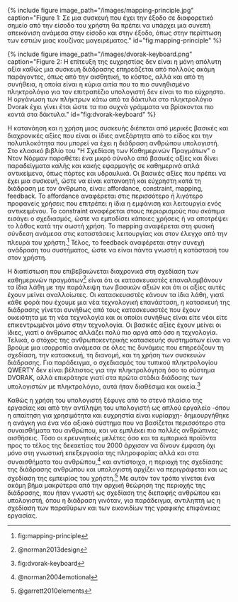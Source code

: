 {% include figure image_path="/images/mapping-principle.jpg" caption="Figure 1: Σε μια συσκευή που έχει την έξοδο σε διαφορετικό σημείο από την είσοδο του χρήστη θα πρέπει να υπάρχει μια συνεπή απεικόνιση ανάμεσα στην είσοδο και στην έξοδο, όπως στην περίπτωση των εστιών μιας κουζίνας μαγειρέματος." id="fig:mapping-principle" %}

{% include figure image_path="/images/dvorak-keyboard.png" caption="Figure 2: Η επίτευξη της ευχρηστίας δεν είναι η μόνη απόλυτη αξία καθώς μια συσκευή διάδρασης επηρεάζεται από πολλούς ακόμη παράγοντες, όπως από την αισθητική, το κόστος, αλλά και από τη συνήθεια, η οποία είναι η κύρια αιτία που το πιο συνηθισμένο πληκτρολόγιο για τον επιτραπέζιο υπολογιστή δεν είναι το πιο εύχρηστο. Η οργάνωση των πλήκτρων κάτω από τα δάκτυλα στο πληκτρολόγιο Dvorak έχει γίνει έτσι ώστε τα πιο συχνά γράμματα να βρίσκονται πιο κοντά στα δάκτυλα." id="fig:dvorak-keyboard" %}

Η κατανόηση και η χρήση μιας συσκευής διέπεται από μερικές βασικές και
διαχρονικές αξίες που είναι οι ίδιες ανεξάρτητα από το είδος και την
πολυπλοκότητα που μπορεί να έχει η διάδραση ανθρώπου υπολογιστή. Στο
κλασικό βιβλίο του "Η Σχεδίαση των Καθημερινών Πραγμάτων" ο Ντον Νόρμαν
παραθέτει ένα μικρό σύνολο από βασικές αξίες και δίνει παραδείγματα
καλής και κακής εφαρμογής σε καθημερινά απλά αντικείμενα, όπως πόρτες
και υδραυλικά. Οι βασικές αξίες που πρέπει να έχει μια συσκευή, ώστε να
είναι κατανοητή και εύχρηστη κατά τη διάδραση με τον άνθρωπο, είναι:
affordance, constraint, mapping, feedback. Το affordance αναφέρεται στις
περισσότερο ή λιγότερο προφανείς χρήσεις που επιτρέπει η ίδια η εμφάνιση
και λειτουργία ενός αντικειμένου. Το constraint αναφέρεται στους
περιορισμούς που σκόπιμα εισάγει ο σχεδιασμός, ώστε να εμποδίσει κάποιες
χρήσεις ή να αποτρέψει το λάθος κατά την σωστή χρήση. Το mapping
αναφέρεται στη φυσική σύνδεση ανάμεσα στις καταστάσεις λειτουργίας και
στον έλεγχο από την πλευρά του χρήστη.[^1] Τέλος, το feedback αναφέρεται
στην συνεχή ανάδραση του συστήματος, ώστε να είναι πάντα γνωστή η
κατάστασή του στον χρήστη.

Η διαπίστωση που επιβεβαιώνεται διαχρονικά στη σχεδίαση των καθημερινών
πραγμάτων[^2] είναι ότι οι κατασκευαστές επαναλαμβάνουν τα ίδια λάθη με
την παράλειψη των βασικών αξιών και ότι οι αξίες αυτές έχουν μείνει
αναλλοίωτες. Οι κατασκευαστές κάνουν τα ίδια λάθη, γιατί κάθε φορά που
έχουμε μια νέα τεχνολογική επανάσταση, η κατασκευή της διάδρασης γίνεται
συνήθως από τους κατασκευαστές που έχουν οικειότητα με τη νέα τεχνολογία
και οι οποίοι συνήθως είναι είτε νέοι είτε επικεντρωμένοι μόνο στην
τεχνολογία. Οι βασικές αξίες έχουν μείνει οι ίδιες, γιατί ο άνθρωπος
αλλάζει πολύ πιο αργά από όσο η τεχνολογία. Τελικά, ο στόχος της
ανθρωποκεντρικής κατασκευής συστημάτων είναι να βρούμε μια ισορροπία
ανάμεσα σε όλες τις δυνάμεις που επηρεάζουν τη σχεδίαση, την κατασκευή,
τη διανομή, και τη χρήση των συσκευών διάδρασης. Για παράδειγμα, ο
σχεδιασμός του τυπικού πληκτρολογίου QWERTY δεν είναι βέλτιστος για την
πληκτρολόγηση όσο το σύστημα DVORAK, αλλά επικράτησε γιατί στα πρώτα
στάδια διάδοσης των υπολογιστών με πληκτρολόγιο, αυτά ήταν διαθέσιμα και
οικεία.[^3]

Καθώς η χρήση του υπολογιστή ξέφυγε από το στενό πλαίσιο της εργασίας
και από την αντίληψη του υπολογιστή ως απλού εργαλείο -όπου η απαίτηση
για χρησιμότητα και ευχρηστία είναι κυρίαρχη- δημιουργήθηκε η ανάγκη για
ένα νέο αξιακό σύστημα που να βασίζεται περισσότερο στα συναισθήματα του
ανθρώπου, και να εμπλέκει πιο πολλές ανθρώπινες αισθήσεις. Τόσο οι
ερευνητικές μελέτες όσο και τα εμπορικά προϊόντα προς το τέλος της
δεκαετίας του 2000 άρχισαν να δίνουν έμφαση όχι μόνο στη γνωστική
επεξεργασία της πληροφορίας αλλά και στα συναισθήματα του ανθρώπου,[^4]
και αντίστοιχα, η περιοχή της σχεδίασης της διάδρασης ανθρώπου και
υπολογιστή αρχίζει να περιγράφεται και ως σχεδίαση της εμπειρίας του
χρήστη.[^5] Με αυτόν τον τρόπο γίνεται ένα ακόμη βήμα μακρύτερα από την
αρχική θεώρηση της περιοχής της διάδρασης, που ήταν γνωστή ως σχεδίαση
της διεπαφής ανθρώπου και υπολογιστή, όπου η διάδραση γινόταν, για
παράδειγμα, αντιληπτή ως η σχεδίαση των παραθύρων και των εικονιδίων της
γραφικής επιφάνειας εργασίας.

[^1]: fig:mapping-principle

[^2]: @norman2013design

[^3]: fig:dvorak-keyboard

[^4]: @norman2004emotional

[^5]: @garrett2010elements
